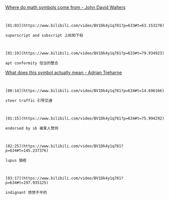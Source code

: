 [Where do math symbols come from - John David Walters](https://www.bilibili.com/video/BV1Dk4y1q781?p=633)

```ad-note


[01:03](https://www.bilibili.com/video/BV1Dk4y1q781?p=633#t=63.153278)

superscript and subscript 上标和下标

```

```ad-note


[01:19](https://www.bilibili.com/video/BV1Dk4y1q781?p=633#t=79.934923)

apt conformity 恰当的整合

```


[What does this symbol actually mean - Adrian Treharne](https://www.bilibili.com/video/BV1Dk4y1q781?p=634)

```ad-note


[00:14](https://www.bilibili.com/video/BV1Dk4y1q781?p=634#t=14.696166)

steer traffic 引导交通

```

```ad-note


[01:15](https://www.bilibili.com/video/BV1Dk4y1q781?p=634#t=75.994292)

endorsed by sb 被某人赞同

```

```ad-note


[02:25](https://www.bilibili.com/video/BV1Dk4y1q781?p=634#t=145.237376)

lupus 狼疮

```

```ad-note


[03:17](https://www.bilibili.com/video/BV1Dk4y1q781?p=634#t=197.935125)

indignant 愤愤不平的

```